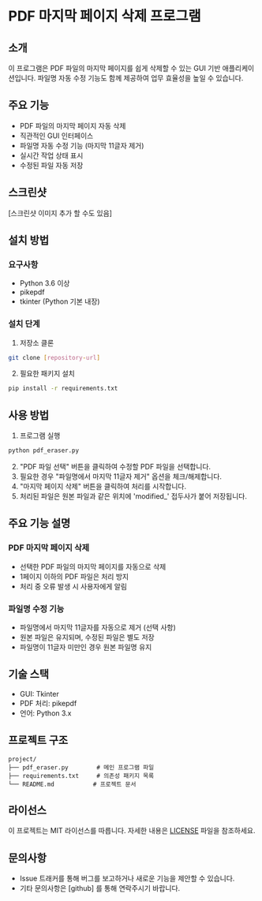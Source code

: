 # PDF 마지막 페이지 삭제 프로그램

## 소개
이 프로그램은 PDF 파일의 마지막 페이지를 쉽게 삭제할 수 있는 GUI 기반 애플리케이션입니다. 파일명 자동 수정 기능도 함께 제공하여 업무 효율성을 높일 수 있습니다.

## 주요 기능
- PDF 파일의 마지막 페이지 자동 삭제
- 직관적인 GUI 인터페이스
- 파일명 자동 수정 기능 (마지막 11글자 제거)
- 실시간 작업 상태 표시
- 수정된 파일 자동 저장

## 스크린샷
[스크린샷 이미지 추가 할 수도 있음]

## 설치 방법

### 요구사항
- Python 3.6 이상
- pikepdf
- tkinter (Python 기본 내장)

### 설치 단계
1. 저장소 클론
```bash
git clone [repository-url]
```

2. 필요한 패키지 설치
```bash
pip install -r requirements.txt
```

## 사용 방법
1. 프로그램 실행
```bash
python pdf_eraser.py
```

2. "PDF 파일 선택" 버튼을 클릭하여 수정할 PDF 파일을 선택합니다.
3. 필요한 경우 "파일명에서 마지막 11글자 제거" 옵션을 체크/해제합니다.
4. "마지막 페이지 삭제" 버튼을 클릭하여 처리를 시작합니다.
5. 처리된 파일은 원본 파일과 같은 위치에 'modified_' 접두사가 붙어 저장됩니다.

## 주요 기능 설명

### PDF 마지막 페이지 삭제
- 선택한 PDF 파일의 마지막 페이지를 자동으로 삭제
- 1페이지 이하의 PDF 파일은 처리 방지
- 처리 중 오류 발생 시 사용자에게 알림

### 파일명 수정 기능
- 파일명에서 마지막 11글자를 자동으로 제거 (선택 사항)
- 원본 파일은 유지되며, 수정된 파일은 별도 저장
- 파일명이 11글자 미만인 경우 원본 파일명 유지

## 기술 스택
- GUI: Tkinter
- PDF 처리: pikepdf
- 언어: Python 3.x

## 프로젝트 구조
```
project/
├── pdf_eraser.py        # 메인 프로그램 파일
├── requirements.txt     # 의존성 패키지 목록
└── README.md           # 프로젝트 문서
```

## 라이선스
이 프로젝트는 MIT 라이선스를 따릅니다. 자세한 내용은 [LICENSE](LICENSE) 파일을 참조하세요.

## 문의사항
- Issue 트래커를 통해 버그를 보고하거나 새로운 기능을 제안할 수 있습니다.
- 기타 문의사항은 [github] 를 통해 연락주시기 바랍니다.

